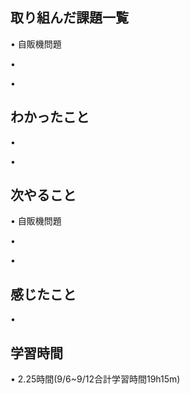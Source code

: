 ## 取り組んだ課題一覧
• 自販機問題


• 


• 


## わかったこと
• 



• 


## 次やること
• 自販機問題


• 


• 

## 感じたこと
• 


## 学習時間
• 2.25時間(9/6~9/12合計学習時間19h15m)